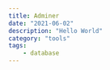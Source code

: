 ```yaml
---
title: Adminer
date: "2021-06-02"
description: "Hello World"
category: "tools"
tags:
    - database
---
```


